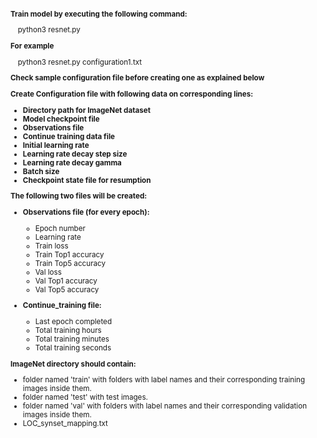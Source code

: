 <small>

**Train model by executing the following command:**

&emsp;python3 resnet.py <configuration-file>

**For example**

&emsp;python3 resnet.py configuration1.txt

**Check sample configuration file before creating one as explained below**

**Create Configuration file with following data on corresponding lines:**
  
- **Directory path for ImageNet dataset**
- **Model checkpoint file**
- **Observations file**
- **Continue training data file** 
- **Initial learning rate** 
- **Learning rate decay step size** 
- **Learning rate decay gamma** 
- **Batch size** 
- **Checkpoint state file for resumption** 

**The following two files will be created:**

- **Observations file (for every epoch):**
  - Epoch number
  - Learning rate
  - Train loss
  - Train Top1 accuracy
  - Train Top5 accuracy
  - Val loss
  - Val Top1 accuracy
  - Val Top5 accuracy

- **Continue_training file:**
  - Last epoch completed
  - Total training hours
  - Total training minutes
  - Total training seconds

**ImageNet directory should contain:**

- folder named 'train' with folders with label names and their corresponding training images inside them.
- folder named 'test' with test images.
- folder named 'val' with folders with label names and their corresponding validation images inside them.
- LOC_synset_mapping.txt

</small>

